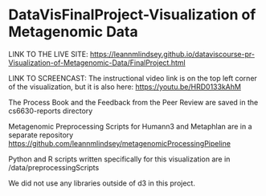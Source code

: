 # DataVisFinalProject-Visualization of Metagenomic Data 

LINK TO THE LIVE SITE:
https://leannmlindsey.github.io/dataviscourse-pr-Visualization-of-Metagenomic-Data/FinalProject.html

LINK TO SCREENCAST:
The instructional video link is on the top left corner of the visualization, but it is also here:
https://youtu.be/HRD0133kAhM

The Process Book and the Feedback from the Peer Review are saved in the cs6630-reports directory

Metagenomic Preprocessing Scripts for Humann3 and Metaphlan are in a separate repository 
https://github.com/leannmlindsey/metagenomicProcessingPipeline

Python and R scripts written specifically for this visualization are in /data/preprocessingScripts

We did not use any libraries outside of d3 in this project.









